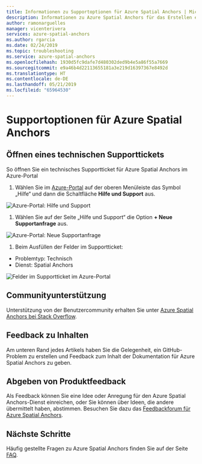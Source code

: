 ```yaml
---
title: Informationen zu Supportoptionen für Azure Spatial Anchors | Microsoft-Dokumentation
description: Informationen zu Azure Spatial Anchors für das Erstellen einer Anfrage an das Supportteam.
author: ramonarguelles
manager: vicenterivera
services: azure-spatial-anchors
ms.author: rgarcia
ms.date: 02/24/2019
ms.topic: troubleshooting
ms.service: azure-spatial-anchors
ms.openlocfilehash: 1930d5fc9dafe7d480302ded9b4e5a86f55a7669
ms.sourcegitcommit: e9a46b4d22113655181a3e219d16397367e8492d
ms.translationtype: HT
ms.contentlocale: de-DE
ms.lasthandoff: 05/21/2019
ms.locfileid: "65964530"
---
```

# <a name="azure-spatial-anchors-support-options"></a>Supportoptionen für Azure Spatial Anchors

## <a name="open-a-tech-support-ticket"></a>Öffnen eines technischen Supporttickets

So öffnen Sie ein technisches Supportticket für Azure Spatial Anchors im Azure-Portal

1. Wählen Sie im [Azure-Portal](https://azure.microsoft.com/account/) auf der oberen Menüleiste das Symbol „Hilfe“ und dann die Schaltfläche **Hilfe und Support** aus. 

![Azure-Portal: Hilfe und Support](./media/spatial-anchor-support.png)

1. Wählen Sie auf der Seite „Hilfe und Support“ die Option **+ Neue Supportanfrage** aus.

![Azure-Portal: Neue Supportanfrage](./media/spatial-anchor-support2.png)

1. Beim Ausfüllen der Felder im Supportticket: 

- Problemtyp: Technisch
- Dienst: Spatial Anchors

![Felder im Supportticket im Azure-Portal](./media/spatial-anchor-support3.png)

## <a name="community-support"></a>Communityunterstützung

Unterstützung von der Benutzercommunity erhalten Sie unter [Azure Spatial Anchors bei Stack Overflow](https://stackoverflow.com/questions/tagged/azure-spatial-anchors). 

## <a name="provide-content-feedback"></a>Feedback zu Inhalten

Am unteren Rand jedes Artikels haben Sie die Gelegenheit, ein GitHub-Problem zu erstellen und Feedback zum Inhalt der Dokumentation für Azure Spatial Anchors zu geben. 

## <a name="provide-product-feedback"></a>Abgeben von Produktfeedback

Als Feedback können Sie eine Idee oder Anregung für den Azure Spatial Anchors-Dienst einreichen, oder Sie können über Ideen, die andere übermittelt haben, abstimmen. Besuchen Sie dazu das [Feedbackforum für Azure Spatial Anchors](https://feedback.azure.com/forums/919252-azure-spatial-anchors).

## <a name="next-steps"></a>Nächste Schritte

Häufig gestellte Fragen zu Azure Spatial Anchors finden Sie auf der Seite [FAQ](spatial-anchor-faq.md).